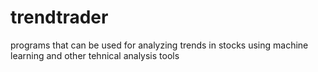# trendtrader
programs that can be used for analyzing trends in stocks using machine learning and other tehnical analysis tools
